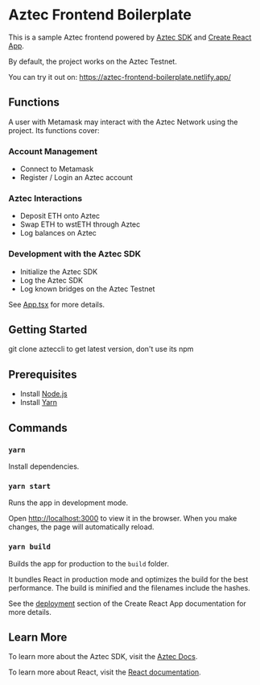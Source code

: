 # Aztec Frontend Boilerplate

This is a sample Aztec frontend powered by [Aztec SDK](https://github.com/AztecProtocol/aztec-connect/tree/master/sdk) and [Create React App](https://github.com/facebook/create-react-app).

By default, the project works on the Aztec Testnet.

You can try it out on: https://aztec-frontend-boilerplate.netlify.app/

## Functions

A user with Metamask may interact with the Aztec Network using the project. Its functions cover:

### Account Management

- Connect to Metamask
- Register / Login an Aztec account

### Aztec Interactions

- Deposit ETH onto Aztec
- Swap ETH to wstETH through Aztec
- Log balances on Aztec

### Development with the Aztec SDK

- Initialize the Aztec SDK
- Log the Aztec SDK
- Log known bridges on the Aztec Testnet

See [App.tsx](src/App.tsx) for more details.

## Getting Started

git clone  azteccli to get latest version, don't use its npm

## Prerequisites

- Install [Node.js](https://nodejs.org/en/download/)
- Install [Yarn](https://classic.yarnpkg.com/lang/en/docs/install/)

## Commands

### `yarn`

Install dependencies.

### `yarn start`

Runs the app in development mode.

Open [http://localhost:3000](http://localhost:3000) to view it in the browser. When you make changes, the page will automatically reload.

### `yarn build`

Builds the app for production to the `build` folder.

It bundles React in production mode and optimizes the build for the best performance. The build is minified and the filenames include the hashes.

See the [deployment](https://facebook.github.io/create-react-app/docs/deployment) section of the Create React App documentation for more details.

## Learn More

To learn more about the Aztec SDK, visit the [Aztec Docs](https://docs.aztec.network/category/sdk).

To learn more about React, visit the [React documentation](https://reactjs.org/).
